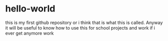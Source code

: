 # hello-world
this is my first github repository or i think that is what this is called. Anyway it will be useful to know how to use this for school projects and work if i ever get anymore work
